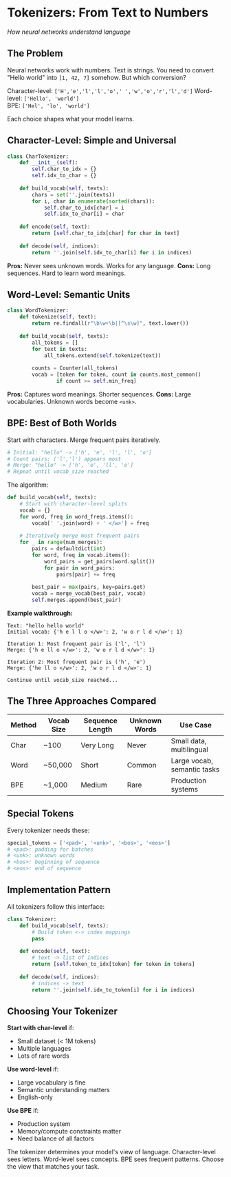 # Tokenizers: From Text to Numbers

*How neural networks understand language*

## The Problem

Neural networks work with numbers. Text is strings. You need to convert "Hello world" into `[1, 42, 7]` somehow. But which conversion? 

Character-level: `['H','e','l','l','o',' ','w','o','r','l','d']`
Word-level: `['Hello', 'world']`  
BPE: `['Hel', 'lo', 'world']`

Each choice shapes what your model learns.

## Character-Level: Simple and Universal

```python
class CharTokenizer:
    def __init__(self):
        self.char_to_idx = {}
        self.idx_to_char = {}
        
    def build_vocab(self, texts):
        chars = set(''.join(texts))
        for i, char in enumerate(sorted(chars)):
            self.char_to_idx[char] = i
            self.idx_to_char[i] = char
            
    def encode(self, text):
        return [self.char_to_idx[char] for char in text]
        
    def decode(self, indices):
        return ''.join(self.idx_to_char[i] for i in indices)
```

**Pros:** Never sees unknown words. Works for any language.
**Cons:** Long sequences. Hard to learn word meanings.

## Word-Level: Semantic Units

```python
class WordTokenizer:
    def tokenize(self, text):
        return re.findall(r"\b\w+\b|[^\s\w]", text.lower())
        
    def build_vocab(self, texts):
        all_tokens = []
        for text in texts:
            all_tokens.extend(self.tokenize(text))
            
        counts = Counter(all_tokens)
        vocab = [token for token, count in counts.most_common() 
                if count >= self.min_freq]
```

**Pros:** Captures word meanings. Shorter sequences.
**Cons:** Large vocabularies. Unknown words become `<unk>`.

## BPE: Best of Both Worlds

Start with characters. Merge frequent pairs iteratively.

```python
# Initial: "hello" -> ['h', 'e', 'l', 'l', 'o']
# Count pairs: ('l','l') appears most
# Merge: "hello" -> ['h', 'e', 'll', 'o'] 
# Repeat until vocab_size reached
```

The algorithm:

```python
def build_vocab(self, texts):
    # Start with character-level splits
    vocab = {}
    for word, freq in word_freqs.items():
        vocab[' '.join(word) + ' </w>'] = freq
    
    # Iteratively merge most frequent pairs
    for _ in range(num_merges):
        pairs = defaultdict(int)
        for word, freq in vocab.items():
            word_pairs = get_pairs(word.split())
            for pair in word_pairs:
                pairs[pair] += freq
                
        best_pair = max(pairs, key=pairs.get)
        vocab = merge_vocab(best_pair, vocab)
        self.merges.append(best_pair)
```

**Example walkthrough:**
```
Text: "hello hello world"
Initial vocab: {'h e l l o </w>': 2, 'w o r l d </w>': 1}

Iteration 1: Most frequent pair is ('l', 'l')
Merge: {'h e ll o </w>': 2, 'w o r l d </w>': 1}

Iteration 2: Most frequent pair is ('h', 'e') 
Merge: {'he ll o </w>': 2, 'w o r l d </w>': 1}

Continue until vocab_size reached...
```

## The Three Approaches Compared

| Method | Vocab Size | Sequence Length | Unknown Words | Use Case |
|--------|------------|-----------------|---------------|----------|
| Char   | ~100       | Very Long       | Never         | Small data, multilingual |
| Word   | ~50,000    | Short           | Common        | Large vocab, semantic tasks |
| BPE    | ~1,000     | Medium          | Rare          | Production systems |

## Special Tokens

Every tokenizer needs these:

```python
special_tokens = ['<pad>', '<unk>', '<bos>', '<eos>']
# <pad>: padding for batches
# <unk>: unknown words  
# <bos>: beginning of sequence
# <eos>: end of sequence
```

## Implementation Pattern

All tokenizers follow this interface:

```python
class Tokenizer:
    def build_vocab(self, texts):
        # Build token <-> index mappings
        pass
        
    def encode(self, text):
        # text -> list of indices
        return [self.token_to_idx[token] for token in tokens]
        
    def decode(self, indices):
        # indices -> text
        return ''.join(self.idx_to_token[i] for i in indices)
```

## Choosing Your Tokenizer

**Start with char-level** if:
- Small dataset (< 1M tokens)
- Multiple languages
- Lots of rare words

**Use word-level** if:
- Large vocabulary is fine
- Semantic understanding matters
- English-only

**Use BPE** if:
- Production system
- Memory/compute constraints matter
- Need balance of all factors

The tokenizer determines your model's view of language. Character-level sees letters. Word-level sees concepts. BPE sees frequent patterns. Choose the view that matches your task. 